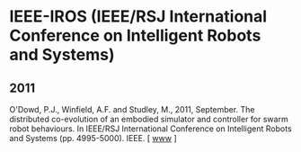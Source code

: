 # IEEE-IROS (IEEE/RSJ International Conference on Intelligent Robots and Systems)

## 2011

O'Dowd, P.J., Winfield, A.F. and Studley, M., 2011, September. The distributed co-evolution of an embodied simulator and controller for swarm robot behaviours. In IEEE/RSJ International Conference on Intelligent Robots and Systems (pp. 4995-5000). IEEE. [ [www](https://ieeexplore.ieee.org/abstract/document/6094600) ]
